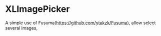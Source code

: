 # XLImagePicker
A simple use of Fusuma(https://github.com/ytakzk/Fusuma), allow select several images,
